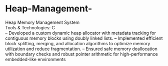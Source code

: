 # Heap-Management-
Heap Memory Management System                                                                                                                                                                              
Tools & Technologies: C                                                                                                                                            
– Developed a custom dynamic heap allocator with metadata tracking for contiguous memory blocks using doubly
linked lists.
– Implemented efficient block splitting, merging, and allocation algorithms to optimize memory utilization and reduce
fragmentation.
– Ensured safe memory deallocation with boundary checks and robust pointer arithmetic for high-performance
embedded-like environments
